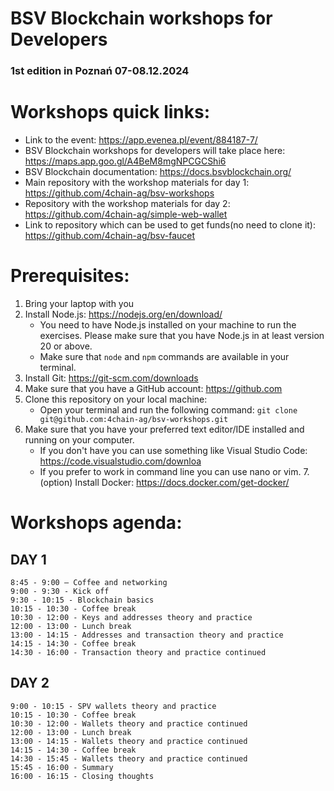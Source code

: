 # BSV Blockchain workshops for Developers
### 1st edition in Poznań 07-08.12.2024

# Workshops quick links:

- Link to the event: https://app.evenea.pl/event/884187-7/
- BSV Blockchain workshops for developers will take place here: https://maps.app.goo.gl/A4BeM8mgNPCGCShi6
- BSV Blockchain documentation: https://docs.bsvblockchain.org/
- Main repository with the workshop materials for day 1: https://github.com/4chain-ag/bsv-workshops
- Repository with the workshop materials for day 2: https://github.com/4chain-ag/simple-web-wallet
- Link to repository which can be used to get funds(no need to clone it): https://github.com/4chain-ag/bsv-faucet

# Prerequisites:
1. Bring your laptop with you
2. Install Node.js: https://nodejs.org/en/download/
   - You need to have Node.js installed on your machine to run the exercises. Please make sure that you have Node.js in at least version 20 or above.
   - Make sure that `node` and `npm` commands are available in your terminal.
3. Install Git: https://git-scm.com/downloads
4. Make sure that you have a GitHub account: https://github.com
5. Clone this repository on your local machine:
   - Open your terminal and run the following command: `git clone git@github.com:4chain-ag/bsv-workshops.git`  
6. Make sure that you have your preferred text editor/IDE installed and running on your computer.
   - If you don't have you can use something like Visual Studio Code: https://code.visualstudio.com/downloa
   - If you prefer to work in command line you can use nano or vim.
7.(option) Install Docker: https://docs.docker.com/get-docker/

# Workshops agenda: 

## DAY 1

    8:45 - 9:00 – Coffee and networking
    9:00 - 9:30 - Kick off
    9:30 - 10:15 - Blockchain basics
    10:15 - 10:30 - Coffee break
    10:30 - 12:00 - Keys and addresses theory and practice
    12:00 - 13:00 - Lunch break
    13:00 - 14:15 - Addresses and transaction theory and practice
    14:15 - 14:30 - Coffee break
    14:30 - 16:00 - Transaction theory and practice continued

## DAY 2

    9:00 - 10:15 - SPV wallets theory and practice
    10:15 - 10:30 - Coffee break
    10:30 - 12:00 - Wallets theory and practice continued
    12:00 - 13:00 - Lunch break
    13:00 - 14:15 - Wallets theory and practice continued
    14:15 - 14:30 - Coffee break
    14:30 - 15:45 - Wallets theory and practice continued
    15:45 - 16:00 - Summary
    16:00 - 16:15 - Closing thoughts